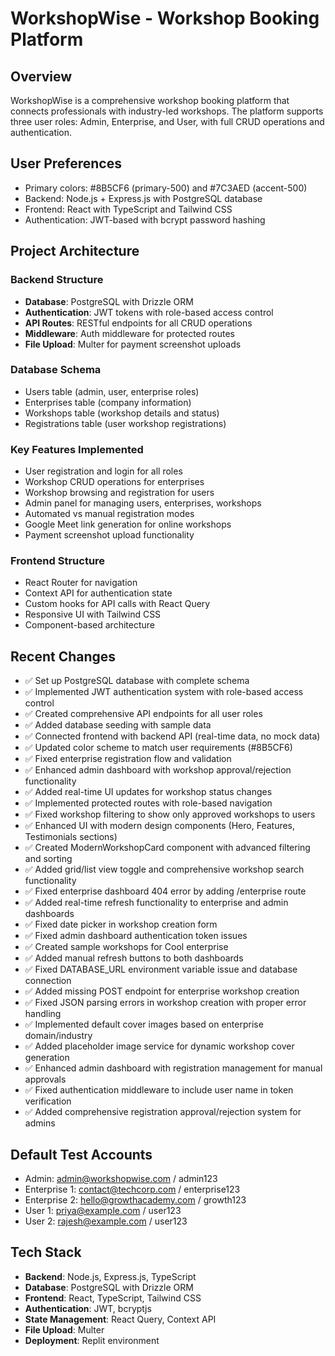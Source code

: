 # WorkshopWise - Workshop Booking Platform

## Overview
WorkshopWise is a comprehensive workshop booking platform that connects professionals with industry-led workshops. The platform supports three user roles: Admin, Enterprise, and User, with full CRUD operations and authentication.

## User Preferences
- Primary colors: #8B5CF6 (primary-500) and #7C3AED (accent-500)
- Backend: Node.js + Express.js with PostgreSQL database
- Frontend: React with TypeScript and Tailwind CSS
- Authentication: JWT-based with bcrypt password hashing

## Project Architecture

### Backend Structure
- **Database**: PostgreSQL with Drizzle ORM
- **Authentication**: JWT tokens with role-based access control
- **API Routes**: RESTful endpoints for all CRUD operations
- **Middleware**: Auth middleware for protected routes
- **File Upload**: Multer for payment screenshot uploads

### Database Schema
- Users table (admin, user, enterprise roles)
- Enterprises table (company information)
- Workshops table (workshop details and status)
- Registrations table (user workshop registrations)

### Key Features Implemented
- User registration and login for all roles
- Workshop CRUD operations for enterprises
- Workshop browsing and registration for users
- Admin panel for managing users, enterprises, workshops
- Automated vs manual registration modes
- Google Meet link generation for online workshops
- Payment screenshot upload functionality

### Frontend Structure
- React Router for navigation
- Context API for authentication state
- Custom hooks for API calls with React Query
- Responsive UI with Tailwind CSS
- Component-based architecture

## Recent Changes
- ✅ Set up PostgreSQL database with complete schema
- ✅ Implemented JWT authentication system with role-based access control
- ✅ Created comprehensive API endpoints for all user roles
- ✅ Added database seeding with sample data
- ✅ Connected frontend with backend API (real-time data, no mock data)
- ✅ Updated color scheme to match user requirements (#8B5CF6)
- ✅ Fixed enterprise registration flow and validation
- ✅ Enhanced admin dashboard with workshop approval/rejection functionality
- ✅ Added real-time UI updates for workshop status changes
- ✅ Implemented protected routes with role-based navigation
- ✅ Fixed workshop filtering to show only approved workshops to users
- ✅ Enhanced UI with modern design components (Hero, Features, Testimonials sections)
- ✅ Created ModernWorkshopCard component with advanced filtering and sorting
- ✅ Added grid/list view toggle and comprehensive workshop search functionality
- ✅ Fixed enterprise dashboard 404 error by adding /enterprise route
- ✅ Added real-time refresh functionality to enterprise and admin dashboards
- ✅ Fixed date picker in workshop creation form
- ✅ Fixed admin dashboard authentication token issues
- ✅ Created sample workshops for Cool enterprise
- ✅ Added manual refresh buttons to both dashboards
- ✅ Fixed DATABASE_URL environment variable issue and database connection
- ✅ Added missing POST endpoint for enterprise workshop creation
- ✅ Fixed JSON parsing errors in workshop creation with proper error handling
- ✅ Implemented default cover images based on enterprise domain/industry
- ✅ Added placeholder image service for dynamic workshop cover generation
- ✅ Enhanced admin dashboard with registration management for manual approvals
- ✅ Fixed authentication middleware to include user name in token verification
- ✅ Added comprehensive registration approval/rejection system for admins

## Default Test Accounts
- Admin: admin@workshopwise.com / admin123
- Enterprise 1: contact@techcorp.com / enterprise123
- Enterprise 2: hello@growthacademy.com / growth123
- User 1: priya@example.com / user123
- User 2: rajesh@example.com / user123

## Tech Stack
- **Backend**: Node.js, Express.js, TypeScript
- **Database**: PostgreSQL with Drizzle ORM
- **Frontend**: React, TypeScript, Tailwind CSS
- **Authentication**: JWT, bcryptjs
- **State Management**: React Query, Context API
- **File Upload**: Multer
- **Deployment**: Replit environment